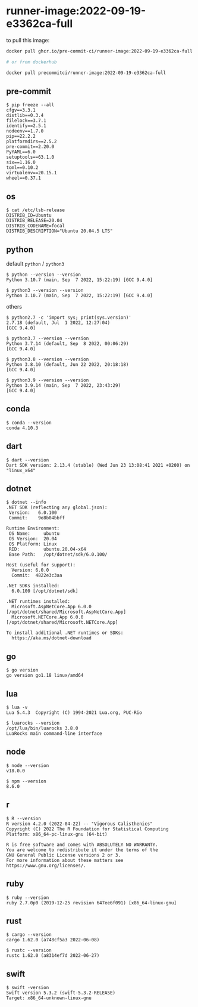 runner-image:2022-09-19-e3362ca-full
====================================

to pull this image:

```bash
docker pull ghcr.io/pre-commit-ci/runner-image:2022-09-19-e3362ca-full

# or from dockerhub

docker pull precommitci/runner-image:2022-09-19-e3362ca-full
```

## pre-commit

```console
$ pip freeze --all
cfgv==3.3.1
distlib==0.3.4
filelock==3.7.1
identify==2.5.1
nodeenv==1.7.0
pip==22.2.2
platformdirs==2.5.2
pre-commit==2.20.0
PyYAML==6.0
setuptools==63.1.0
six==1.16.0
toml==0.10.2
virtualenv==20.15.1
wheel==0.37.1
```

## os

```console
$ cat /etc/lsb-release
DISTRIB_ID=Ubuntu
DISTRIB_RELEASE=20.04
DISTRIB_CODENAME=focal
DISTRIB_DESCRIPTION="Ubuntu 20.04.5 LTS"
```

## python

default `python` / `python3`

```console
$ python --version --version
Python 3.10.7 (main, Sep  7 2022, 15:22:19) [GCC 9.4.0]

$ python3 --version --version
Python 3.10.7 (main, Sep  7 2022, 15:22:19) [GCC 9.4.0]
```

others

```console
$ python2.7 -c 'import sys; print(sys.version)'
2.7.18 (default, Jul  1 2022, 12:27:04)
[GCC 9.4.0]

$ python3.7 --version --version
Python 3.7.14 (default, Sep  8 2022, 00:06:29)
[GCC 9.4.0]

$ python3.8 --version --version
Python 3.8.10 (default, Jun 22 2022, 20:18:18)
[GCC 9.4.0]

$ python3.9 --version --version
Python 3.9.14 (main, Sep  7 2022, 23:43:29)
[GCC 9.4.0]
```

## conda

```console
$ conda --version
conda 4.10.3
```

## dart

```console
$ dart --version
Dart SDK version: 2.13.4 (stable) (Wed Jun 23 13:08:41 2021 +0200) on "linux_x64"
```

## dotnet

```console
$ dotnet --info
.NET SDK (reflecting any global.json):
 Version:   6.0.100
 Commit:    9e8b04bbff

Runtime Environment:
 OS Name:     ubuntu
 OS Version:  20.04
 OS Platform: Linux
 RID:         ubuntu.20.04-x64
 Base Path:   /opt/dotnet/sdk/6.0.100/

Host (useful for support):
  Version: 6.0.0
  Commit:  4822e3c3aa

.NET SDKs installed:
  6.0.100 [/opt/dotnet/sdk]

.NET runtimes installed:
  Microsoft.AspNetCore.App 6.0.0 [/opt/dotnet/shared/Microsoft.AspNetCore.App]
  Microsoft.NETCore.App 6.0.0 [/opt/dotnet/shared/Microsoft.NETCore.App]

To install additional .NET runtimes or SDKs:
  https://aka.ms/dotnet-download
```

## go

```console
$ go version
go version go1.18 linux/amd64
```

## lua

```console
$ lua -v
Lua 5.4.3  Copyright (C) 1994-2021 Lua.org, PUC-Rio

$ luarocks --version
/opt/lua/bin/luarocks 3.8.0
LuaRocks main command-line interface

```

## node

```console
$ node --version
v18.0.0

$ npm --version
8.6.0
```

## r

```console
$ R --version
R version 4.2.0 (2022-04-22) -- "Vigorous Calisthenics"
Copyright (C) 2022 The R Foundation for Statistical Computing
Platform: x86_64-pc-linux-gnu (64-bit)

R is free software and comes with ABSOLUTELY NO WARRANTY.
You are welcome to redistribute it under the terms of the
GNU General Public License versions 2 or 3.
For more information about these matters see
https://www.gnu.org/licenses/.

```

## ruby

```console
$ ruby --version
ruby 2.7.0p0 (2019-12-25 revision 647ee6f091) [x86_64-linux-gnu]
```

## rust

```console
$ cargo --version
cargo 1.62.0 (a748cf5a3 2022-06-08)

$ rustc --version
rustc 1.62.0 (a8314ef7d 2022-06-27)
```

## swift

```console
$ swift -version
Swift version 5.3.2 (swift-5.3.2-RELEASE)
Target: x86_64-unknown-linux-gnu
```
